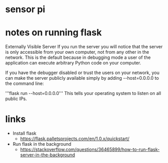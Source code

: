# sensor pi

# notes on running flask
Externally Visible Server
If you run the server you will notice that the server is only accessible from your own computer, not from any other in the network. This is the default because in debugging mode a user of the application can execute arbitrary Python code on your computer.

If you have the debugger disabled or trust the users on your network, you can make the server publicly available simply by adding --host=0.0.0.0 to the command line:

'''flask run --host=0.0.0.0'''
This tells your operating system to listen on all public IPs.


# links 
- Install flask
    - https://flask.palletsprojects.com/en/1.0.x/quickstart/
- Run flask in the background
    - https://stackoverflow.com/questions/36465899/how-to-run-flask-server-in-the-background
    
